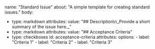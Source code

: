 name: "Standard Issue"
about: "A simple template for creating standard issues."
body:
  - type: markdown
    attributes:
      value: "## Description\n_Provide a short summary of the issue here._"
  - type: markdown
    attributes:
      value: "## Acceptance Criteria"
  - type: checkboxes
    id: acceptance-criteria
    attributes:
      options:
        - label: "Criteria 1"
        - label: "Criteria 2"
        - label: "Criteria 3"
